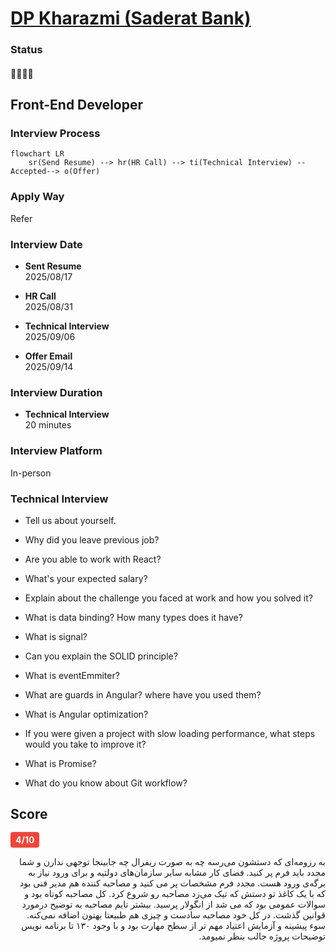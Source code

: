 # [DP Kharazmi (Saderat Bank)](https://dpkharazmi.com)

### Status
#### 📜📞🔧✅

## Front-End Developer

### Interview Process
```mermaid
flowchart LR
    sr(Send Resume) --> hr(HR Call) --> ti(Technical Interview) --Accepted--> o(Offer)
```

### Apply Way
Refer

### Interview Date

- **Sent Resume**<br />2025/08/17

- **HR Call**<br />2025/08/31

- **Technical Interview**<br />2025/09/06

- **Offer Email**<br />2025/09/14

### Interview Duration
- **Technical Interview**<br />20 minutes

### Interview Platform
In-person

### Technical Interview
- Tell us about yourself.

- Why did you leave previous job?

- Are you able to work with React?

- What's your expected salary?

- Explain about the challenge you faced at work and how you solved it?

- What is data binding? How many types does it have?

- What is signal?

- Can you explain the SOLID principle?

- What is eventEmmiter?

- What are guards in Angular? where have you used them?

- What is Angular optimization?

- If you were given a project with slow loading performance, what steps would you take to improve it?

- What is Promise?

- What do you know about Git workflow?

## Score
<h4><mark style="background-color:#f44336; color:#ffffff; padding:4px 8px; border-radius:4px">4/10</mark></h4>

<p dir="rtl">
به رزومه‌ای که دستشون می‌رسه چه به صورت ریفرال چه جابینجا توجهی ندارن و شما مجدد باید فرم پر کنید. فضای کار مشابه سایر سازمان‌های دولتیه و برای ورود نیاز به برگه‌ی ورود هست. مجدد فرم مشخصات پر می کنید و مصاحبه کننده هم مدیر فنی بود که با یک کاغذ تو دستش که تیک می‌زد مصاحبه رو شروع کرد. کل مصاحبه کوتاه بود و سوالات عمومی بود که می شد از انگولار پرسید. بیشتر تایم مصاحبه به توضیح درمورد قوانین گذشت. در کل خود مصاحبه سادست و چیزی هم طبیعتا بهتون اضافه نمی‌کنه. سوء پیشینه و آزمایش اعتیاد مهم تر از سطح مهارت بود و با وجود ۱۳۰ تا برنامه نویس توضیحات پروژه جالب بنظر نمیومد.

</p>
